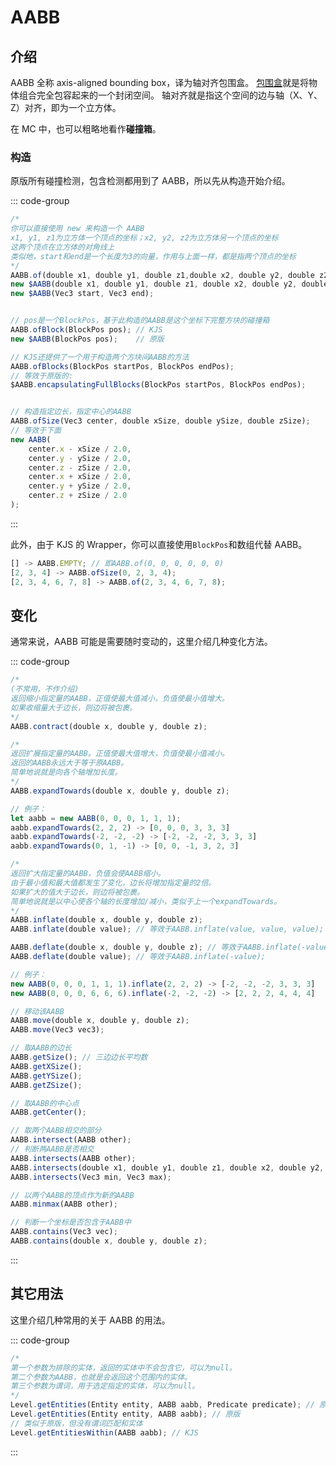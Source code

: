 # AABB

## 介绍

AABB 全称 axis-aligned bounding box，译为轴对齐包围盒。
[包围盒](https://zh.wikipedia.org/wiki/%E5%8C%85%E5%9B%B4%E4%BD%93)就是将物体组合完全包容起来的一个封闭空间。
轴对齐就是指这个空间的边与轴（X、Y、Z）对齐，即为一个立方体。

在 MC 中，也可以粗略地看作**碰撞箱**。

### 构造

原版所有碰撞检测，包含检测都用到了 AABB，所以先从构造开始介绍。

::: code-group

```js [of]
/*
你可以直接使用 new 来构造一个 AABB
x1, y1, z1为立方体一个顶点的坐标；x2, y2, z2为立方体另一个顶点的坐标
这两个顶点在立方体的对角线上
类似地，start和end是一个长度为3的向量，作用与上面一样，都是指两个顶点的坐标
*/
AABB.of(double x1, double y1, double z1,double x2, double y2, double z2);    // KJS
new $AABB(double x1, double y1, double z1, double x2, double y2, double z2); // 原版
new $AABB(Vec3 start, Vec3 end);

```

```js [ofBlock(s)]

// pos是一个BlockPos，基于此构造的AABB是这个坐标下完整方块的碰撞箱
AABB.ofBlock(BlockPos pos); // KJS
new $AABB(BlockPos pos);    // 原版

// KJS还提供了一个用于构造两个方块间AABB的方法
AABB.ofBlocks(BlockPos startPos, BlockPos endPos);
// 等效于原版的:
$AABB.encapsulatingFullBlocks(BlockPos startPos, BlockPos endPos);

```

```js [ofSize]

// 构造指定边长，指定中心的AABB
AABB.ofSize(Vec3 center, double xSize, double ySize, double zSize);
// 等效于下面
new AABB(
    center.x - xSize / 2.0,
    center.y - ySize / 2.0,
    center.z - zSize / 2.0,
    center.x + xSize / 2.0,
    center.y + ySize / 2.0,
    center.z + zSize / 2.0
);

```

:::

此外，由于 KJS 的 Wrapper，你可以直接使用`BlockPos`和数组代替 AABB。

```js
[] -> AABB.EMPTY; // 即AABB.of(0, 0, 0, 0, 0, 0)
[2, 3, 4] -> AABB.ofSize(0, 2, 3, 4);
[2, 3, 4, 6, 7, 8] -> AABB.of(2, 3, 4, 6, 7, 8);
```

## 变化

通常来说，AABB 可能是需要随时变动的，这里介绍几种变化方法。

::: code-group

```js [收缩]
/*
(不常用，不作介绍)
返回缩小指定量的AABB，正值使最大值减小，负值使最小值增大。
如果收缩量大于边长，则边将被包裹。
*/
AABB.contract(double x, double y, double z);
```

```js [扩展]
/*
返回扩展指定量的AABB。正值使最大值增大，负值使最小值减小。
返回的AABB永远大于等于原AABB。
简单地说就是向各个轴增加长度。
*/
AABB.expandTowards(double x, double y, double z);

// 例子：
let aabb = new AABB(0, 0, 0, 1, 1, 1);
aabb.expandTowards(2, 2, 2) -> [0, 0, 0, 3, 3, 3]
aabb.expandTowards(-2, -2, -2) -> [-2, -2, -2, 3, 3, 3]
aabb.expandTowards(0, 1, -1) -> [0, 0, -1, 3, 2, 3]
```

```js [扩大]
/*
返回扩大指定量的AABB，负值会使AABB缩小。
由于最小值和最大值都发生了变化，边长将增加指定量的2倍。
如果扩大的值大于边长，则边将被包裹。
简单地说就是以中心使各个轴的长度增加/减小，类似于上一个expandTowards。
*/
AABB.inflate(double x, double y, double z);
AABB.inflate(double value); // 等效于AABB.inflate(value, value, value);

AABB.deflate(double x, double y, double z); // 等效于AABB.inflate(-value, -value, -value);
AABB.deflate(double value); // 等效于AABB.inflate(-value);

// 例子：
new AABB(0, 0, 0, 1, 1, 1).inflate(2, 2, 2) -> [-2, -2, -2, 3, 3, 3]
new AABB(0, 0, 0, 6, 6, 6).inflate(-2, -2, -2) -> [2, 2, 2, 4, 4, 4]
```

```js [移动]
// 移动该AABB
AABB.move(double x, double y, double z);
AABB.move(Vec3 vec3);
```

```js [其它]
// 取AABB的边长
AABB.getSize(); // 三边边长平均数
AABB.getXSize();
AABB.getYSize();
AABB.getZSize();

// 取AABB的中心点
AABB.getCenter();

// 取两个AABB相交的部分
AABB.intersect(AABB other);
// 判断两AABB是否相交
AABB.intersects(AABB other);
AABB.intersects(double x1, double y1, double z1, double x2, double y2, double z2);
AABB.intersects(Vec3 min, Vec3 max);

// 以两个AABB的顶点作为新的AABB
AABB.minmax(AABB other);

// 判断一个坐标是否包含于AABB中
AABB.contains(Vec3 vec);
AABB.contains(double x, double y, double z);
```

:::

## 其它用法

这里介绍几种常用的关于 AABB 的用法。

::: code-group

```js [取范围内实体]
/*
第一个参数为排除的实体，返回的实体中不会包含它，可以为null。
第二个参数为AABB，也就是会返回这个范围内的实体。
第三个参数为谓词，用于选定指定的实体，可以为null。
*/
Level.getEntities(Entity entity, AABB aabb, Predicate predicate); // 原版
Level.getEntities(Entity entity, AABB aabb); // 原版
// 类似于原版，但没有谓词匹配和实体
Level.getEntitiesWithin(AABB aabb); // KJS
```

:::
